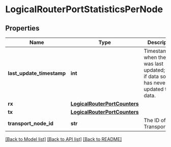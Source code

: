 # LogicalRouterPortStatisticsPerNode

## Properties
Name | Type | Description | Notes
------------ | ------------- | ------------- | -------------
**last_update_timestamp** | **int** | Timestamp when the data was last updated; unset if data source has never updated the data. | [optional] 
**rx** | [**LogicalRouterPortCounters**](LogicalRouterPortCounters.md) |  | [optional] 
**tx** | [**LogicalRouterPortCounters**](LogicalRouterPortCounters.md) |  | [optional] 
**transport_node_id** | **str** | The ID of the TransportNode | [optional] 

[[Back to Model list]](../README.md#documentation-for-models) [[Back to API list]](../README.md#documentation-for-api-endpoints) [[Back to README]](../README.md)

